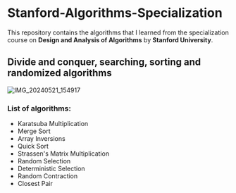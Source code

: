 # Stanford-Algorithms-Specialization
This repository contains the algorithms that I learned from the specialization course on **Design and Analysis of Algorithms** by **Stanford University**.

## Divide and conquer, searching, sorting and randomized algorithms
![IMG_20240521_154917](https://github.com/mugun-than/Stanford-Algorithms-Specialization/assets/121924807/2673c0cf-5623-4c46-9352-1f6ace1c9d78)
### List of algorithms:
- Karatsuba Multiplication
- Merge Sort
- Array Inversions
- Quick Sort
- Strassen's Matrix Multiplication
- Random Selection
- Deterministic Selection
- Random Contraction
- Closest Pair
